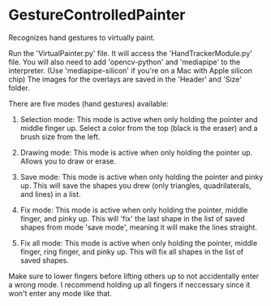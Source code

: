 # GestureControlledPainter
Recognizes hand gestures to virtually paint. 

Run the 'VirtualPainter.py' file. It will access the 'HandTrackerModule.py' file. 
You will also need to add 'opencv-python' and 'mediapipe' to the interpreter. (Use 'mediapipe-silicon' if you're on a Mac with Apple silicon chip)
The images for the overlays are saved in the 'Header' and 'Size' folder. 

There are five modes (hand gestures) available: 

1. Selection mode: This mode is active when only holding the pointer and middle finger up. 
    Select a color from the top (black is the eraser) and a brush size from the left.
    
2. Drawing mode: This mode is active when only holding the pointer up.
    Allows you to draw or erase.
    
3. Save mode: This mode is active when only holding the pointer and pinky up. 
    This will save the shapes you drew (only triangles, quadrilaterals, and lines) in a list.
    
4. Fix mode: This mode is active when only holding the pointer, middle finger, and pinky up.
    This will 'fix' the last shape in the list of saved shapes from mode 'save mode', meaning it will make the lines straight. 
    
5. Fix all mode: This mode is active when only holding the pointer, middle finger, ring finger, and pinky up. 
    This will fix all shapes in the list of saved shapes. 
    
Make sure to lower fingers before lifting others up to not accidentally enter a wrong mode. 
I recommend holding up all fingers if neccessary since it won't enter any mode like that. 
